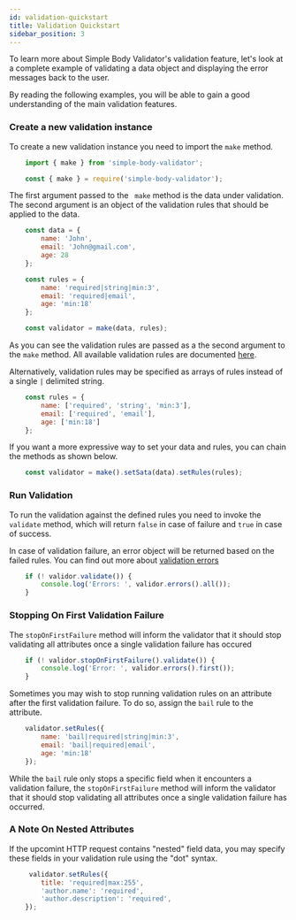 ```yaml
---
id: validation-quickstart
title: Validation Quickstart
sidebar_position: 3 
---
```


To learn more about Simple Body Validator's validation feature, let's look at a complete example of validating a data object and displaying the error messages back to the user.

By reading the following examples, you will be able to gain a good understanding of the main validation features.

### Create a new validation instance

To create a new validation instance you need to import the <code>make</code> method.


```js
    import { make } from 'simple-body-validator';
```

```js
    const { make } = require('simple-body-validator');
```

The first argument passed to the <code> make</code> method is the data under validation. The second argument is an object of the validation rules that should be applied to the data.

```js
    const data = {
        name: 'John',
        email: 'John@gmail.com',
        age: 28
    };

    const rules = {
        name: 'required|string|min:3',
        email: 'required|email',
        age: 'min:18'
    };

    const validator = make(data, rules);
```

As you can see the validation rules are passed as a the second argument to the <code>make</code> method. All available validation rules are documented [here](/available-validation-rules).

Alternatively, validation rules may be specified as arrays of rules instead of a single <code>|</code> delimited string.

```js
    const rules = {
        name: ['required', 'string', 'min:3'],
        email: ['required', 'email'],
        age: ['min:18']
    };
```

If you want a more expressive way to set your data and rules, you can chain the methods as shown below.

```js
    const validator = make().setSata(data).setRules(rules);
```


### Run Validation

To run the validation against the defined rules you need to invoke the <code>validate</code> method, which will return <code>false</code> in case of failure and <code>true</code> in case of success.

In case of validation failure, an error object will be returned based on the failed rules. You can find out more about [validation errors](/error-messages/working-with-error-messages)

```js
    if (! validor.validate()) {
        console.log('Errors: ', validor.errors().all());
    }
```

### Stopping On First Validation Failure

The <code>stopOnFirstFailure</code> method will inform the validator that it should stop validating all attributes once a single validation failure has occured


```js
    if (! validor.stopOnFirstFailure().validate()) {
        console.log('Error: ', validor.errors().first());
    }
```

Sometimes you may wish to stop running validation rules on an attribute after the first validation failure. To do so, assign the <code>bail</code> rule to the attribute.

```js
    validator.setRules({
        name: 'bail|required|string|min:3',
        email: 'bail|required|email',
        age: 'min:18'
    });
```

While the <code>bail</code> rule only stops a specific field when it encounters a validation failure, the <code>stopOnFirstFailure</code> method will inform the validator that it should stop validating all attributes once a single validation failure has occurred.

### A Note On Nested Attributes

If the upcomint HTTP request contains "nested" field data, you may specify these fields in your validation rule using the "dot" syntax.

```js
     validator.setRules({
        title: 'required|max:255',
        'author.name': 'required',
        'author.description': 'required',
    });
```